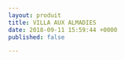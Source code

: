 ```yaml
---
layout: produit
title: VILLA AUX ALMADIES
date: 2018-09-11 15:59:44 +0000
published: false

---
```


